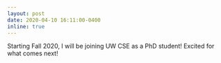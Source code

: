```yaml
---
layout: post
date: 2020-04-10 16:11:00-0400
inline: true 
---
```


Starting Fall 2020, I will be joining UW CSE as a PhD student! Excited for what comes next!